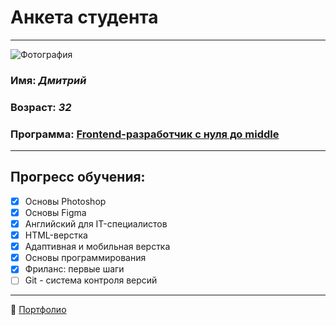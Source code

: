 # Анкета студента 

---

![Фотография](https://imageup.ru/img99/4531043/img_20230131_211227_106.jpg)
### Имя: ___Дмитрий___  
### Возраст: _32_  
### Программа: [Frontend-разработчик с нуля до middle](https://netology.ru/programs/front-end)

---

## Прогресс обучения:
- [x] Основы Photoshop
- [x] Основы Figma
- [x] Английский для IT-специалистов
- [x] HTML-верстка
- [x] Адаптивная и мобильная верстка
- [x] Основы программирования
- [x] Фриланс: первые шаги
- [ ] Git - система контроля версий

---

💼 [Портфолио](https://www.fl.ru/users/zzzxzzz650/portfolio/)

